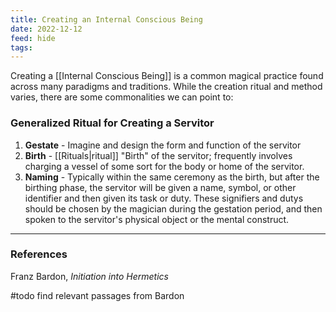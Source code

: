 ```yaml
---
title: Creating an Internal Conscious Being
date: 2022-12-12
feed: hide
tags:
---
```

Creating a [[Internal Conscious Being]] is a common magical practice found across many paradigms and traditions. While the creation ritual and method varies, there are some commonalities we can point to:

### Generalized Ritual for Creating a Servitor
1. __Gestate__ - Imagine and design the form and function of the servitor
2. __Birth__ - [[Rituals|ritual]] "Birth" of the servitor; frequently involves charging a vessel of some sort for the body or home of the servitor.
3. __Naming__ - Typically within the same ceremony as the birth, but after the birthing phase, the servitor will be given a name, symbol, or other identifier and then given its task or duty. These signifiers and dutys should be chosen by the magician during the gestation period, and then spoken to the servitor's physical object or the mental construct.

___
### References
Franz Bardon, *Initiation into Hermetics*

#todo find relevant passages from Bardon 
